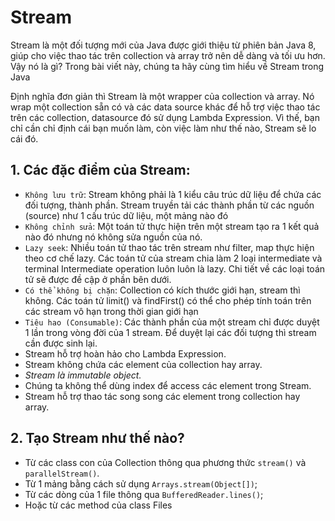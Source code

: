 # Stream

Stream là một đối tượng mới của Java được giới thiệu từ phiên bản Java 8, giúp cho việc thao tác trên collection và array trở nên dễ dàng và tối ưu hơn. Vậy nó là gì? Trong bài viết này, chúng ta hãy cùng tìm hiểu về Stream trong Java 

Định nghĩa đơn giản thì Stream là một wrapper của collection và array. Nó wrap một collection sẵn có và các data source khác để hỗ trợ việc thao tác trên các collection, datasource đó sử dụng Lambda Expression. Vì thế, bạn chỉ cần chỉ định cái bạn muốn làm, còn việc làm như thế nào, Stream sẽ lo cái đó.

## 1. Các đặc điểm của Stream:

- `Không lưu trữ`: Stream không phải là 1 kiểu câu trúc dữ liệu để chứa các đối tượng, thành phần. Stream truyền tải các thành phần từ các nguồn (source) như 1 cấu trúc dữ liệu, một mảng nào đó
- `Không chỉnh sửa`: Một toán tử thực hiện trên một stream tạo ra 1 kết quả nào đó nhưng nó không sửa nguồn của nó.
- `Lazy seek`: Nhiều toán tử thao tác trên stream như filter, map thực hiện theo cơ chế lazy. Các toán tử của stream chia làm 2 loại intermediate và terminal Intermediate operation luôn luôn là lazy. Chi tiết về các loại toán tử sẽ được đề cập ở phần bên dưới.
- `Có thể không bị chặn`: Collection có kích thước giới hạn, stream thì không. Các toán tử limit() và findFirst() có thể cho phép tính toán trên các stream vô hạn trong thời gian giới hạn
- `Tiêu hao (Consumable)`: Các thành phần của một stream chỉ được duyệt 1 lần trong vòng đời của 1 stream. Để duyệt lại các đối tượng thì stream cần được sinh lại.
- Stream hỗ trợ hoàn hảo cho Lambda Expression.
- Stream không chứa các element của collection hay array.
- *Stream là immutable object.*
- Chúng ta không thể dùng index để access các element trong Stream.
- Stream hỗ trợ thao tác song song các element trong collection hay array.

## 2. Tạo Stream như thế nào?

- Từ các class con của Collection thông qua phương thức `stream()` và `parallelStream()`.
- Từ 1 mảng bằng cách sử dụng `Arrays.stream(Object[])`;
- Từ các dòng của 1 file thông qua `BufferedReader.lines()`;
- Hoặc từ các method của class Files
